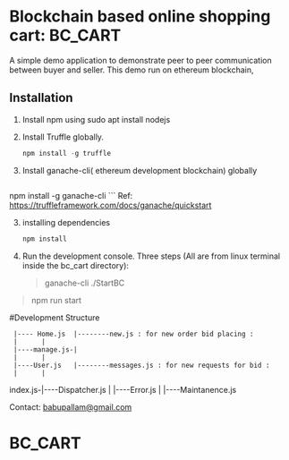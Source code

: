 # Blockchain based online shopping cart: BC_CART

A simple demo application to demonstrate peer to peer communication between buyer and seller.
This demo run on ethereum blockchain,

## Installation

1. Install npm using
	sudo apt install nodejs
2. Install Truffle globally.
    ```javascript
    npm install -g truffle
    ```

2. Install ganache-cli( ethereum development blockchain) globally
    ```javascript
npm install -g ganache-cli
    ```
Ref: https://truffleframework.com/docs/ganache/quickstart

3. installing dependencies
    ```javascript
	npm install
    ```
4. Run the development console.
    Three steps (All are from linux terminal inside the bc_cart directory):
	>  ganache-cli
	> ./StartBC
>  npm run start

#Development Structure



	 |---- Home.js  |--------new.js : for new order bid placing : 
	 |		|
	 |----manage.js-|
	 |		|
	 |----User.js	|--------messages.js : for new requests for bid :
	 |		|
index.js-|----Dispatcher.js
	 |
	 |----Error.js
	 |
	 |----Maintanence.js

Contact:
babupallam@gmail.com
# BC_CART
